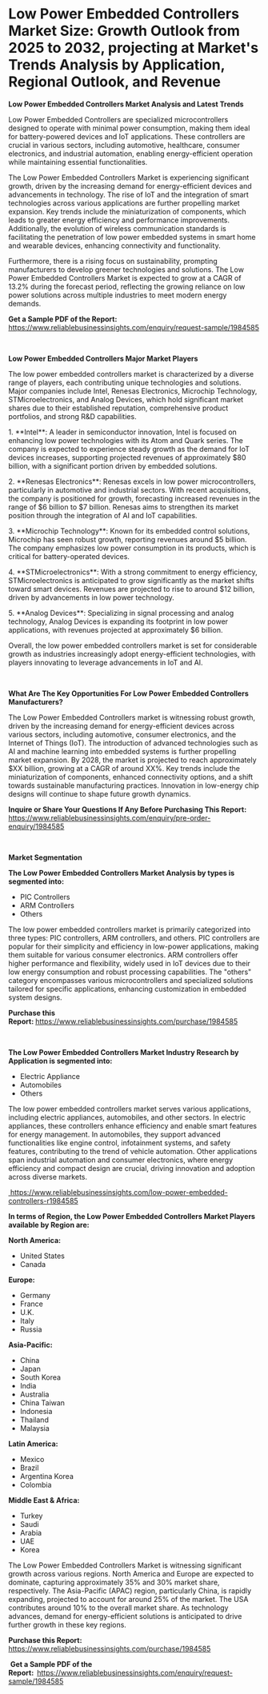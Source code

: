 <p><h1>Low Power Embedded Controllers Market Size: Growth Outlook from 2025 to 2032, projecting at Market's Trends Analysis by Application, Regional Outlook, and Revenue</h1></p><p><strong>Low Power Embedded Controllers Market Analysis and Latest Trends</strong></p>
<p><p>Low Power Embedded Controllers are specialized microcontrollers designed to operate with minimal power consumption, making them ideal for battery-powered devices and IoT applications. These controllers are crucial in various sectors, including automotive, healthcare, consumer electronics, and industrial automation, enabling energy-efficient operation while maintaining essential functionalities.</p><p>The Low Power Embedded Controllers Market is experiencing significant growth, driven by the increasing demand for energy-efficient devices and advancements in technology. The rise of IoT and the integration of smart technologies across various applications are further propelling market expansion. Key trends include the miniaturization of components, which leads to greater energy efficiency and performance improvements. Additionally, the evolution of wireless communication standards is facilitating the penetration of low power embedded systems in smart home and wearable devices, enhancing connectivity and functionality.</p><p>Furthermore, there is a rising focus on sustainability, prompting manufacturers to develop greener technologies and solutions. The Low Power Embedded Controllers Market is expected to grow at a CAGR of 13.2% during the forecast period, reflecting the growing reliance on low power solutions across multiple industries to meet modern energy demands.</p></p>
<p><strong>Get a Sample PDF of the Report:&nbsp;</strong> <a href="https://www.reliablebusinessinsights.com/enquiry/request-sample/1984585?utm_campaign=2458&utm_medium=2&utm_source=Github&utm_content=ia&utm_term=15042025&utm_id=low-power-embedded-controllers">https://www.reliablebusinessinsights.com/enquiry/request-sample/1984585</a></p>
<p>&nbsp;</p>
<p><strong>Low Power Embedded Controllers Major Market Players</strong></p>
<p><p>The low power embedded controllers market is characterized by a diverse range of players, each contributing unique technologies and solutions. Major companies include Intel, Renesas Electronics, Microchip Technology, STMicroelectronics, and Analog Devices, which hold significant market shares due to their established reputation, comprehensive product portfolios, and strong R&D capabilities.</p><p>1. **Intel**: A leader in semiconductor innovation, Intel is focused on enhancing low power technologies with its Atom and Quark series. The company is expected to experience steady growth as the demand for IoT devices increases, supporting projected revenues of approximately $80 billion, with a significant portion driven by embedded solutions.</p><p>2. **Renesas Electronics**: Renesas excels in low power microcontrollers, particularly in automotive and industrial sectors. With recent acquisitions, the company is positioned for growth, forecasting increased revenues in the range of $6 billion to $7 billion. Renesas aims to strengthen its market position through the integration of AI and IoT capabilities.</p><p>3. **Microchip Technology**: Known for its embedded control solutions, Microchip has seen robust growth, reporting revenues around $5 billion. The company emphasizes low power consumption in its products, which is critical for battery-operated devices.</p><p>4. **STMicroelectronics**: With a strong commitment to energy efficiency, STMicroelectronics is anticipated to grow significantly as the market shifts toward smart devices. Revenues are projected to rise to around $12 billion, driven by advancements in low power technology.</p><p>5. **Analog Devices**: Specializing in signal processing and analog technology, Analog Devices is expanding its footprint in low power applications, with revenues projected at approximately $6 billion. </p><p>Overall, the low power embedded controllers market is set for considerable growth as industries increasingly adopt energy-efficient technologies, with players innovating to leverage advancements in IoT and AI.</p></p>
<p>&nbsp;</p>
<p><strong>What Are The Key Opportunities For Low Power Embedded Controllers Manufacturers?</strong></p>
<p><p>The Low Power Embedded Controllers market is witnessing robust growth, driven by the increasing demand for energy-efficient devices across various sectors, including automotive, consumer electronics, and the Internet of Things (IoT). The introduction of advanced technologies such as AI and machine learning into embedded systems is further propelling market expansion. By 2028, the market is projected to reach approximately $XX billion, growing at a CAGR of around XX%. Key trends include the miniaturization of components, enhanced connectivity options, and a shift towards sustainable manufacturing practices. Innovation in low-energy chip designs will continue to shape future growth dynamics.</p></p>
<p><strong>Inquire or Share Your Questions If Any Before Purchasing This Report:</strong> <a href="https://www.reliablebusinessinsights.com/enquiry/pre-order-enquiry/1984585?utm_campaign=2458&utm_medium=2&utm_source=Github&utm_content=ia&utm_term=15042025&utm_id=low-power-embedded-controllers">https://www.reliablebusinessinsights.com/enquiry/pre-order-enquiry/1984585</a></p>
<p>&nbsp;</p>
<p><strong>Market Segmentation</strong></p>
<p><strong>The Low Power Embedded Controllers Market Analysis by types is segmented into:</strong></p>
<p><ul><li>PIC Controllers</li><li>ARM Controllers</li><li>Others</li></ul></p>
<p><p>The low power embedded controllers market is primarily categorized into three types: PIC controllers, ARM controllers, and others. PIC controllers are popular for their simplicity and efficiency in low-power applications, making them suitable for various consumer electronics. ARM controllers offer higher performance and flexibility, widely used in IoT devices due to their low energy consumption and robust processing capabilities. The "others" category encompasses various microcontrollers and specialized solutions tailored for specific applications, enhancing customization in embedded system designs.</p></p>
<p><strong>Purchase this Report:&nbsp;</strong><a href="https://www.reliablebusinessinsights.com/purchase/1984585?utm_campaign=2458&utm_medium=2&utm_source=Github&utm_content=ia&utm_term=15042025&utm_id=low-power-embedded-controllers">https://www.reliablebusinessinsights.com/purchase/1984585</a></p>
<p>&nbsp;</p>
<p><strong>The Low Power Embedded Controllers Market Industry Research by Application is segmented into:</strong></p>
<p><ul><li>Electric Appliance</li><li>Automobiles</li><li>Others</li></ul></p>
<p><p>The low power embedded controllers market serves various applications, including electric appliances, automobiles, and other sectors. In electric appliances, these controllers enhance efficiency and enable smart features for energy management. In automobiles, they support advanced functionalities like engine control, infotainment systems, and safety features, contributing to the trend of vehicle automation. Other applications span industrial automation and consumer electronics, where energy efficiency and compact design are crucial, driving innovation and adoption across diverse markets.</p></p>
<p><a href="https://www.reliablebusinessinsights.com/low-power-embedded-controllers-r1984585?utm_campaign=2458&utm_medium=2&utm_source=Github&utm_content=ia&utm_term=15042025&utm_id=low-power-embedded-controllers">&nbsp;https://www.reliablebusinessinsights.com/low-power-embedded-controllers-r1984585</a></p>
<p><strong>In terms of Region, the Low Power Embedded Controllers Market Players available by Region are:</strong></p>
<p>
    <p> <strong> North America: </strong>
        <ul>
            <li>United States</li>
            <li>Canada</li>
        </ul>
        </p> 
    <p> <strong> Europe: </strong>
        <ul>
            <li>Germany</li>
            <li>France</li>
            <li>U.K.</li>
            <li>Italy</li>
            <li>Russia</li>
        </ul>
        </p> 
    <p> <strong> Asia-Pacific: </strong>
        <ul>
            <li>China</li>
            <li>Japan</li>
            <li>South Korea</li>
            <li>India</li>
            <li>Australia</li>
            <li>China Taiwan</li>
            <li>Indonesia</li>
            <li>Thailand</li>
            <li>Malaysia</li>
        </ul>
        </p> 
    <p> <strong> Latin America: </strong>
        <ul>
            <li>Mexico</li>
            <li>Brazil</li>
            <li>Argentina Korea</li>
            <li>Colombia</li>
        </ul>
        </p> 
    <p> <strong> Middle East & Africa: </strong>
        <ul>
            <li>Turkey</li>
            <li>Saudi</li>
            <li>Arabia</li>
            <li>UAE</li>
            <li>Korea</li>
        </ul>
    </p>
    </p>
<p><p>The Low Power Embedded Controllers Market is witnessing significant growth across various regions. North America and Europe are expected to dominate, capturing approximately 35% and 30% market share, respectively. The Asia-Pacific (APAC) region, particularly China, is rapidly expanding, projected to account for around 25% of the market. The USA contributes around 10% to the overall market share. As technology advances, demand for energy-efficient solutions is anticipated to drive further growth in these key regions.</p></p>
<p><strong>Purchase this Report: </strong><a href="https://www.reliablebusinessinsights.com/purchase/1984585?utm_campaign=2458&utm_medium=2&utm_source=Github&utm_content=ia&utm_term=15042025&utm_id=low-power-embedded-controllers">https://www.reliablebusinessinsights.com/purchase/1984585</a></p>
<p>&nbsp;<strong>Get a Sample PDF of the Report:&nbsp;&nbsp;</strong><a href="https://www.reliablebusinessinsights.com/enquiry/request-sample/1984585?utm_campaign=2458&utm_medium=2&utm_source=Github&utm_content=ia&utm_term=15042025&utm_id=low-power-embedded-controllers">https://www.reliablebusinessinsights.com/enquiry/request-sample/1984585</a></p>
<p><strong></strong></p>
<p><p></p><p></p><p></p></p>